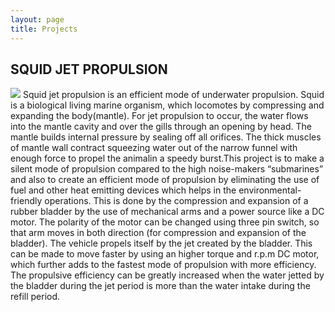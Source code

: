 ```yaml
---
layout: page
title: Projects
---
```


##  SQUID JET PROPULSION
<img src="{{ 'images/mechanism.jpg ' | relative_url }}" />
Squid jet propulsion is an efficient mode of underwater propulsion.  Squid is a biological living marine organism, which locomotes  by compressing and expanding the body(mantle). For jet propulsion to occur, the water flows into the mantle cavity and over the gills through an opening by head. The mantle builds internal pressure by sealing off all orifices. The thick muscles of mantle wall contract squeezing water out of the narrow funnel with enough force to propel the animalin a speedy burst.This project is to make a silent mode of propulsion compared to the high noise-makers “submarines” and also to create an efficient mode of propulsion by eliminating the use of fuel and other heat emitting devices which helps in the environmental-friendly operations. This is done by the compression and expansion of a rubber bladder by the use of mechanical arms and a power source like a DC motor. The polarity of the motor can be changed using three pin switch, so that arm moves in both direction (for compression and expansion of the bladder). The vehicle propels itself by the jet created by the bladder. This can be made to move faster by using an higher torque and r.p.m DC motor, which further adds to the fastest mode of propulsion
with more efficiency. The propulsive efficiency can be greatly increased when the water jetted by the bladder during the jet period
is more than the water intake during the refill period.

     
